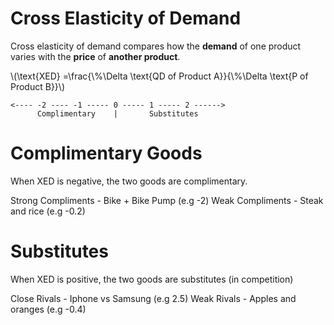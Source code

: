 # Cross Elasticity of Demand #
Cross elasticity of demand compares how the **demand** of one product varies with
the **price** of **another product**.

\\(\text{XED}  =\frac{\\%\Delta \text{QD of Product A}}{\\%\Delta \text{P of Product B}}\\)

```
<---- -2 ---- -1 ----- 0 ----- 1 ----- 2 ------>
      Complimentary    |       Substitutes    
```

# Complimentary Goods #
When XED is negative, the two goods are complimentary.

Strong Compliments - Bike + Bike Pump (e.g -2)
Weak Compliments - Steak and rice (e.g -0.2)

# Substitutes #
When XED is positive, the two goods are substitutes (in competition)

Close Rivals - Iphone vs Samsung (e.g 2.5)
Weak Rivals - Apples and oranges (e.g -0.4)
